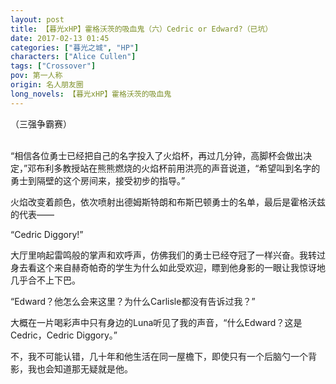 ```yaml
---
layout: post
title: 【暮光xHP】霍格沃茨的吸血鬼（六）Cedric or Edward?（已坑）
date: 2017-02-13 01:45
categories: ["暮光之城", "HP"]
characters: ["Alice Cullen"]
tags: ["Crossover"]
pov: 第一人称
origin: 名人朋友圈
long_novels: 【暮光xHP】霍格沃茨的吸血鬼
---
```


（三强争霸赛）
<br><br>

“相信各位勇士已经把自己的名字投入了火焰杯，再过几分钟，高脚杯会做出决定，”邓布利多教授站在熊熊燃烧的火焰杯前用洪亮的声音说道，“希望叫到名字的勇士到隔壁的这个房间来，接受初步的指导。”

火焰改变着颜色，依次喷射出德姆斯特朗和布斯巴顿勇士的名单，最后是霍格沃兹的代表——

“Cedric Diggory!”

大厅里响起雷鸣般的掌声和欢呼声，仿佛我们的勇士已经夺冠了一样兴奋。我转过身去看这个来自赫奇帕奇的学生为什么如此受欢迎，瞟到他身影的一眼让我惊讶地几乎合不上下巴。

“Edward？他怎么会来这里？为什么Carlisle都没有告诉过我？”

大概在一片喝彩声中只有身边的Luna听见了我的声音，“什么Edward？这是Cedric，Cedric Diggory。”

不，我不可能认错，几十年和他生活在同一屋檐下，即使只有一个后脑勺一个背影，我也会知道那无疑就是他。
